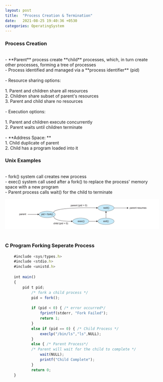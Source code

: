 ```yaml
---
layout: post
title:  "Process Creation & Termination"
date:   2021-08-25 19:40:36 +0530
categories: OperatingSystem
---
```


### **Process Creation** <br/>

<br/>
	- **Parent** process create **child** processes, which, in turn create other processes, forming a tree of processes<br/>
	- Process identified and managed via a **process identifier** (pid)<br/>
	<br/>
	- Resource sharing options: <br/>
	<br/>
		1. Parent and children share all resources<br/>
		2. Children share subset of parent's resources <br/>
		3. Parent and child share no resources<br/>
		<br/>
	- Execution options: <br/>
	<br/>
		1. Parent and children execute concurrently <br/>
		2. Parent waits until children terminate <br/>
		<br/>
	- **Address Space: **<br/>
		1. Child duplicate of parent <br/>
		2. Child has a program loaded into it <br/>

### **Unix Examples** <br/>
<br/>
	- fork() system call creates new process<br/>
	- exec() system call used after a fork() to replace the process' memory space with a new program <br/>
	- Parent process calls wait() for the child to terminate <br/>

![Image Alt MemoryLayout](/assets/forkprocess.png) <br/>
<br/>

### **C Program Forking Seperate Process** <br/>

```javascript
	#include <sys/types.h>
	#include <stdio.h>
	#include <unistd.h>

	int main()
	{
		pid t pid;
			/* fork a child process */
			pid = fork();

			if (pid < 0) { /* error occurred*/
				fprintf(stderr, "Fork Failed");
				return 1;
			}
			else if (pid == 0) { /* Child Process */
				execlp("/bin/ls","ls",NULL);
			}
			else { /* Parent Process*/
			/* Parent will wait for the child to complete */
				wait(NULL);
				printf("Child Complete");
			}
			return 0;
	}

```
<br/>


